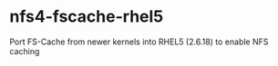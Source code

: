 nfs4-fscache-rhel5
==================

Port FS-Cache from newer kernels into RHEL5 (2.6.18) to enable NFS caching